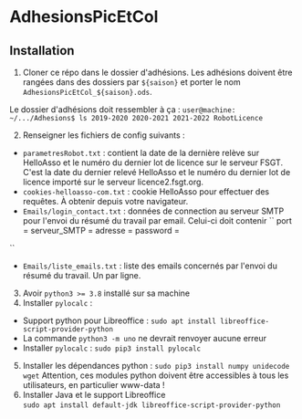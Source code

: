# AdhesionsPicEtCol

## Installation

1. Cloner ce répo dans le dossier d'adhésions. Les adhésions doivent être rangées dans des dossiers par `${saison}` et porter le nom `AdhesionsPicEtCol_${saison}.ods`.

Le dossier d'adhésions doit ressembler à ça : `user@machine: ~/.../Adhesions$ ls 2019-2020 2020-2021 2021-2022 RobotLicence`

2. Renseigner les fichiers de config suivants :

* `parametresRobot.txt` : contient la date de la dernière relève sur HelloAsso et le numéro du dernier lot de licence sur le serveur FSGT. C'est la date du dernier relevé HelloAsso et le numéro du dernier lot de licence importé sur le serveur licence2.fsgt.org.
* `cookies-helloasso-com.txt` : cookie HelloAsso pour effectuer des requêtes. À obtenir depuis votre navigateur.
* `Emails/login_contact.txt` : données de connection au serveur SMTP pour l'envoi du résumé du travail par email. Celui-ci doit contenir \`\` port = serveur\_SMTP = adresse = password =

\`\`

* `Emails/liste_emails.txt` : liste des emails concernés par l'envoi du résumé du travail. Un par ligne.

3. Avoir `python3 >= 3.8` installé sur sa machine
4. Installer `pylocalc` :

* Support python pour Libreoffice : `sudo apt install libreoffice-script-provider-python`
* La commande `python3 -m uno` ne devrait renvoyer aucune erreur
* Installer `pylocalc` : `sudo pip3 install pylocalc`

5. Installer les dépendances python : `sudo pip3 install numpy unidecode wget` Attention, ces modules python doivent être accessibles à tous les utilisateurs, en particulier www-data !
6. Installer Java et le support Libreoffice\
   `sudo apt install default-jdk libreoffice-script-provider-python`